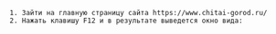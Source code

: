 
    1. Зайти на главную страницу сайта https://www.chitai-gorod.ru/
    2. Нажать клавишу F12 и в результате выведется окно вида:
    
